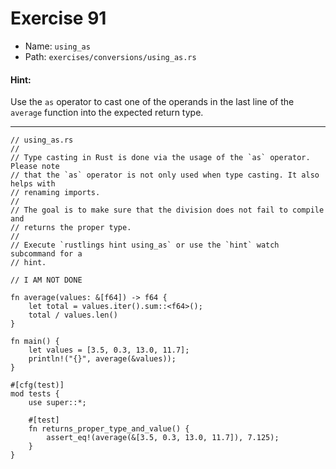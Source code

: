 # Exercise 91

- Name: ```using_as```
- Path: ```exercises/conversions/using_as.rs```
#### Hint: 

Use the `as` operator to cast one of the operands in the last line of the
`average` function into the expected return type.


---



```rust,editable
// using_as.rs
//
// Type casting in Rust is done via the usage of the `as` operator. Please note
// that the `as` operator is not only used when type casting. It also helps with
// renaming imports.
//
// The goal is to make sure that the division does not fail to compile and
// returns the proper type.
//
// Execute `rustlings hint using_as` or use the `hint` watch subcommand for a
// hint.

// I AM NOT DONE

fn average(values: &[f64]) -> f64 {
    let total = values.iter().sum::<f64>();
    total / values.len()
}

fn main() {
    let values = [3.5, 0.3, 13.0, 11.7];
    println!("{}", average(&values));
}

#[cfg(test)]
mod tests {
    use super::*;

    #[test]
    fn returns_proper_type_and_value() {
        assert_eq!(average(&[3.5, 0.3, 13.0, 11.7]), 7.125);
    }
}

```
